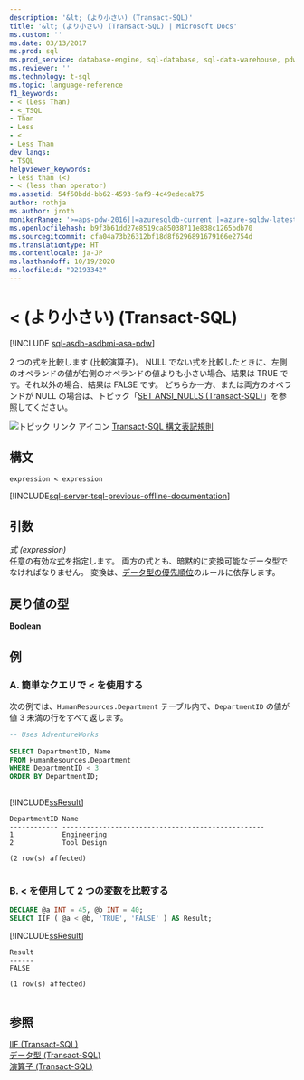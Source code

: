 ```yaml
---
description: '&lt; (より小さい) (Transact-SQL)'
title: '&lt; (より小さい) (Transact-SQL) | Microsoft Docs'
ms.custom: ''
ms.date: 03/13/2017
ms.prod: sql
ms.prod_service: database-engine, sql-database, sql-data-warehouse, pdw
ms.reviewer: ''
ms.technology: t-sql
ms.topic: language-reference
f1_keywords:
- < (Less Than)
- <_TSQL
- Than
- Less
- <
- Less Than
dev_langs:
- TSQL
helpviewer_keywords:
- less than (<)
- < (less than operator)
ms.assetid: 54f50bdd-bb62-4593-9af9-4c49edecab75
author: rothja
ms.author: jroth
monikerRange: '>=aps-pdw-2016||=azuresqldb-current||=azure-sqldw-latest||>=sql-server-2016||=sqlallproducts-allversions||>=sql-server-linux-2017||=azuresqldb-mi-current'
ms.openlocfilehash: b9f3b61dd27e8519ca85038711e838c1265bdb70
ms.sourcegitcommit: cfa04a73b26312bf18d8f6296891679166e2754d
ms.translationtype: HT
ms.contentlocale: ja-JP
ms.lasthandoff: 10/19/2020
ms.locfileid: "92193342"
---
```

# <a name="lt-less-than-transact-sql"></a>&lt; (より小さい) (Transact-SQL)
[!INCLUDE [sql-asdb-asdbmi-asa-pdw](../../includes/applies-to-version/sql-asdb-asdbmi-asa-pdw.md)]

  2 つの式を比較します (比較演算子)。 NULL でない式を比較したときに、左側のオペランドの値が右側のオペランドの値よりも小さい場合、結果は TRUE です。それ以外の場合、結果は FALSE です。 どちらか一方、または両方のオペランドが NULL の場合は、トピック「[SET ANSI_NULLS &#40;Transact-SQL&#41;](../../t-sql/statements/set-ansi-nulls-transact-sql.md)」を参照してください。  
  
 ![トピック リンク アイコン](../../database-engine/configure-windows/media/topic-link.gif "トピック リンク アイコン") [Transact-SQL 構文表記規則](../../t-sql/language-elements/transact-sql-syntax-conventions-transact-sql.md)  
  
## <a name="syntax"></a>構文  
  
```syntaxsql  
expression < expression  
```  
  
[!INCLUDE[sql-server-tsql-previous-offline-documentation](../../includes/sql-server-tsql-previous-offline-documentation.md)]

## <a name="arguments"></a>引数
 *式 (expression)*  
 任意の有効な[式](../../t-sql/language-elements/expressions-transact-sql.md)を指定します。 両方の式とも、暗黙的に変換可能なデータ型でなければなりません。 変換は、[データ型の優先順位](../../t-sql/data-types/data-type-precedence-transact-sql.md)のルールに依存します。  
  
## <a name="result-types"></a>戻り値の型  
 **Boolean**  
  
## <a name="examples"></a>例  
  
### <a name="a-using--in-a-simple-query"></a>A. 簡単なクエリで < を使用する  
 次の例では、`HumanResources.Department` テーブル内で、`DepartmentID` の値が値 3 未満の行をすべて返します。  
  
```sql  
-- Uses AdventureWorks  
  
SELECT DepartmentID, Name  
FROM HumanResources.Department  
WHERE DepartmentID < 3  
ORDER BY DepartmentID;  
  
```  
  
 [!INCLUDE[ssResult](../../includes/ssresult-md.md)]  
  
```  
DepartmentID Name  
------------ --------------------------------------------------  
1            Engineering  
2            Tool Design  
  
(2 row(s) affected)  
  
```  
  
### <a name="b-using--to-compare-two-variables"></a>B. < を使用して 2 つの変数を比較する  
  
```sql  
DECLARE @a INT = 45, @b INT = 40;  
SELECT IIF ( @a < @b, 'TRUE', 'FALSE' ) AS Result;  
```  
  
 [!INCLUDE[ssResult](../../includes/ssresult-md.md)]  
  
```  
Result  
------  
FALSE  
  
(1 row(s) affected)  
  
```  
  
## <a name="see-also"></a>参照  
 [IIF &#40;Transact-SQL&#41;](../../t-sql/functions/logical-functions-iif-transact-sql.md)   
 [データ型 &#40;Transact-SQL&#41;](../../t-sql/data-types/data-types-transact-sql.md)   
 [演算子 &#40;Transact-SQL&#41;](../../t-sql/language-elements/operators-transact-sql.md)  
  
  
